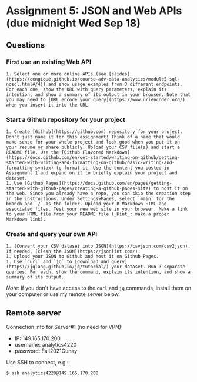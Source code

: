 # Assignment 5: JSON and Web APIs (due midnight Wed Sep 18)

## Questions

### First use an existing Web API
    1. Select one or more online APIs (see [slides](https://cengique.github.io/course-adv-data-analytics/module5-sql-nosql.html#/4)) and show usage examples from 3 different endpoints. For each one, show the URL with query parameters, explain its intention, and show a summary of its output in your browser. Note that you may need to [URL encode your query](https://www.urlencoder.org/) when you insert it into the URL.
    
### Start a Github repository for your project
    1. Create [Github](https://github.com) repository for your project. Don't just name it for this assignment! Think of a name that would make sense for your whole project and look good when you put it on your resume or share publicly. Upload your CSV file(s) and start a README file. Use the [Github Flavored Markdown](https://docs.github.com/en/get-started/writing-on-github/getting-started-with-writing-and-formatting-on-github/basic-writing-and-formatting-syntax) to format it. Use the content you posted in Assignment 1 and expand on it to briefly explain your project and dataset.
    1. Use [Github Pages](https://docs.github.com/en/pages/getting-started-with-github-pages/creating-a-github-pages-site) to host it on the web. Since you already have a repo, you can skip the creation step in the instructions. Under Settings>Pages, select `main` for the branch and `/` as the folder. Upload your R Markdown HTML and associated files. Test your new web site in your browser. Make a link to your HTML file from your README file (_Hint_: make a proper Markdown link).

### Create and query your own API
    1. [Convert your CSV dataset into JSON](https://csvjson.com/csv2json). If needed, [clean the JSON](https://jsonlint.com/). 
    1. Upload your JSON to Github and host it on Github Pages.
    1. Use `curl` and `jq` to [download and query](https://jqlang.github.io/jq/tutorial/) your dataset. Run 3 separate queries. For each, show the command, explain its intention, and show a summary of its output.

*Note:* If you don't have access to the `curl` and `jq` commands, install them on your computer or use my remote server below.

## Remote server

Connection info for Server#1 (no need for VPN):

- IP: 149.165.170.200
- username: analytics4220
- password: Fall2021Gunay

Use SSH to connect, e.g.:

```bash
$ ssh analytics4220@149.165.170.200
```
